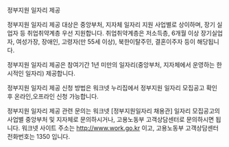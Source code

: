 정부지원 일자리 제공


정부지원 일자리 제공 대상은 중앙부처, 지자체 일자리 지원 사업별로 상이하며, 장기 실업자 등 취업취약계층 우선 지원합니다. 취업취약계층은 저소득층, 6개월 이상 장기실업자, 여성가장, 장애인, 고령자(만 55세 이상), 북한이탈주민, 결혼이주자 등이 해당됩니다.


정부지원 일자리 제공은 참여기간 1년 미만의 일자리(중앙부처, 지자체에서 운영하는 한시적인 일자리) 제공합니다.


정부지원 일자리 제공 신청 방법은 워크넷 누리집에서 정부지원 일자리 모집공고 확인 후 온라인,오프라인 신청 가능합니다.


정부지원 일자리 제공 관련 문의는 워크넷 [정부지원일자리 채용관] 일자리 모집공고의 사업별 중앙부처 및 지자체로 문의하시거나, 고용노동부 고객상담센터로 문의하시면 됩니다. 워크넷 사이트 주소는 http://www.work.go.kr 이고, 고용노동부 고객상담센터 전화번호는 1350 입니다.